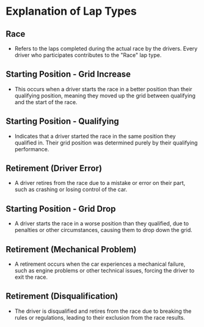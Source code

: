 # Explanation of Lap Types

## Race
- Refers to the laps completed during the actual race by the drivers. Every driver who participates contributes to the "Race" lap type.

## Starting Position - Grid Increase
- This occurs when a driver starts the race in a better position than their qualifying position, meaning they moved up the grid between qualifying and the start of the race.

## Starting Position - Qualifying
- Indicates that a driver started the race in the same position they qualified in. Their grid position was determined purely by their qualifying performance.

## Retirement (Driver Error)
- A driver retires from the race due to a mistake or error on their part, such as crashing or losing control of the car.

## Starting Position - Grid Drop
- A driver starts the race in a worse position than they qualified, due to penalties or other circumstances, causing them to drop down the grid.

## Retirement (Mechanical Problem)
- A retirement occurs when the car experiences a mechanical failure, such as engine problems or other technical issues, forcing the driver to exit the race.

## Retirement (Disqualification)
- The driver is disqualified and retires from the race due to breaking the rules or regulations, leading to their exclusion from the race results.